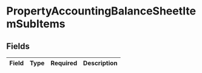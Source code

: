 # PropertyAccountingBalanceSheetItemSubItems


## Fields

| Field       | Type        | Required    | Description |
| ----------- | ----------- | ----------- | ----------- |